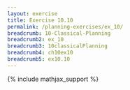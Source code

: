 ```yaml
---
layout: exercise
title: Exercise 10.10
permalink: /planning-exercises/ex_10/
breadcrumb: 10-Classical-Planning
breadcrumb2: ex_10
breadcrumb3: 10classicalPlanning
breadcrumb4: ch10ex10
breadcrumb5: ex10.10
---
```


{% include mathjax_support %}
